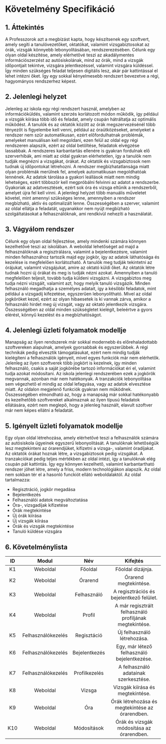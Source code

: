 # Követelmény Specifikáció
## 1. Áttekintés
A Professzorok azt a megbízást kapta, hogy készítsenek egy szoftvert, amely segíti a tanulóvezetőket, oktatókat, valamint vizsgabiztosokat az órák, vizsgák könnyebb lebonyolításában, rendszerezésében. Célunk egy olyan oldal készítése, amely elérhetővé teszi az akadálymentes információszerzést az autósiskolának, mind az órák, mind a vizsgák időpontjait tekintve, vizsgára jelentkezéssel, valamint vizsgára küldéssel. Így minden szükséges feladat teljesen digitális lesz, akár pár kattintással el lehet intézni őket. Így egy sokkal kényelmesebb rendszert bevezetve a régi, hagyományos rendszerhez képest. 

## 2. Jelenlegi helyzet 
Jelenleg az iskola egy régi rendszert használ, amelyben az információküldés, valamint szerzés korlátozott módon működik, így például a vizsgák kiírása több idő és feladat, amely csupán hátráltatja az optimális működést. A tanulók és az oktatók között az órák megszervezésénél több tényezőt is figyelembe kell venni, például az óraütközéseket, amelyeket a rendszer nem szűr automatikusan, ezért előfordulhatnak problémák, amelyeket manuálisan kell megoldani, ezen felül az oldal egy régi rendszeren alapszik, ezért az oldal betöltése, feladatok elvégzése lassabbak. A rendszeres karbantartás ellenére is gyakran fordulnak elő szerverhibák, ami miatt az oldal gyakran elérhetetlen, így a tanulók nem tudják megnézni a vizsgákat, órákat. Az oktatók és vizsgabiztosok nem tudnak új időpontokat létrehozni. A rendszer megbízhatatlansága miatt olyan problémák merülnek fel, amelyek automatikusan megoldhatóak lennének. Az adatok tárolása a gyakori leállások miatt nem mindig lehetséges, ezért többször kell megpróbálni felvinni az adatot a rendszerbe. Gyakoriak az adatvesztések, ezért sok óra és vizsga eltűnik a rendszerből, amelyet újra fel kell vinni. A jelenlegi helyzet több manuális műveletet követel, mint amennyi szükséges lenne, amennyiben a rendszer megbízható, aktív és optimalizált lenne. Összességében a szerver, valamint az oldal ellátja a feladatát, ugyanakkor nem nyújt megbízható szolgáltatásokat a felhasználóknak, ami rendkívül nehezíti a használatát.

## 3. Vágyálom rendszer 
Célunk egy olyan oldal fejlesztése, amely mindenki számára könnyen kezelhetővé teszi az iskolában. A weboldal lehetőséget ad majd a felhasználóknak a regisztrálásra, valamint a bejelentkezésre, valamint minden felhasznához tartozik majd egy jogkör, így az adatok láthatósága és kezelése is megfelelően korlátozható. A tanulók meg tudják tekintetni az órájukat, valamint vizsgájukat, amire az oktató küldi őket. Az oktatók létre tudnak hozni új órákat és meg is tudják nézni azokat. Amennyiben a tanuló megfelelően teljesít, tovább tudja küldeni vizsgázni. A vizsgabiztos meg tudja nézni vizsgáit, valamint azt, hogy melyik tanuló vizsgázik. Minden felhasználó megadhatja a személyes adatait, így a későbbi feladatok, mint például a vizsgadíj kifezetése, egyszerűen lebonyolítható. Mivel az oldal jogköröket kezel, ezért az olyan hibaesetek is ki vannak zárva, amikor a felhasználó hirdet meg új vizsgát, vagy az oktató jelentkezik vizsgára. Összességében az oldal minden szükségletet kielégít, beleértve a gyors elérést, könnyű kezelést és a megbízhatóságot.

## 4. Jelenlegi üzleti folyamatok modellje
Manapság az ilyen rendszerek már sokkal modernebb és előrehaladottabb szoftvereken alapulnak, amelyek gyorsabbak és egyszerűbbek. A régi technikák pedig elvesztik támogatásukat, ezért nem mindig tudják kielégíteni a felhasználók igényeit, mivel egyes funkciók már nem elérhetők. Jelenleg az ilyen szoftverek több jogkört is kezelnek, így minden felhasználó, csakis a saját jogkörébe tartozó információkat éri el, valamint tudja azokat módosítani. Az iskola jelenlegi rendszerében ezek a jogkörök megvannak, azonban már nem hatékonyak. A tranzakciók lebonyolítása sem végezhető el mindig az oldal lefagyása, vagy az adatok elvesztése miatt. Az oldalon megjelenő funkciók gyakran nem működnek. Összességében elmondható az, hogy a manapság már sokkal hatékonyabb és kezelhetőbb szoftvereket alkalmaznak az ilyen típusú feladatok ellátására, ezért nem meglepő, hogy a jelenleg használt, elavult szoftver már nem képes ellátni a feladatát.

## 5. Igényelt üzleti folyamatok modellje
Egy olyan oldal létrehozása, amely elérhetővé teszi a felhasználók számára az autósiskola ügyeinek egyszerű lebonyolitását. A tanulóknak lehetőségük lesz megtekinteni az órarendjüket, kifizetni a vizsga-, valamint óradíjakat. Az oktatók órákat hoznak létre, a vizsgabiztosok pedig vizsgákat. A tranzakcíókat pedig teljes mértékben az oldal intézi, így a tanulóknak elég csupán pát kattintás. Így egy könnyen kezelhető, valamint karbantartható rendszer jöhet létre, amely a friss, modern technológiákon alapszik. 
Az oldal nem sokban tér el a hasonló funckiót ellátó weboldalaktól. Az oldal tartalmazza:
 - Regisztráció, jogkör megadása
 - Bejelentkezés
 - Felhasználói adatok megváltoztatása
 - Óra-, vizsgadíjak kifizetése
 - Órák megtekintése
 - Új órák kiírása
 - Új vizsgák kíírása
 - Órák és vizsgák megtekintése
 - Tanuló küldése vizsgára

 ## 6. Követelménylista
 | ID | Modul | Név | Kifejtés|
 | :---: | :---: | :---: | :---: |
 | K1 | Weboldal | Főoldal | Főoldal dizájnja.|
 | K2 | Weboldal | Órarend | Órarend megtekintése. |
 | K3 | Weboldal | Felhasználó | A regisztrációs és bejelentkező felület. |
 | K4 | Weboldal | Profil | A már regisztrált felhasználó profiljának megtekintése. |
 | K5 | Felhasználókezelés | Regisztáció | Új felhasználó létrehozása. |
 | K6 | Felhasználókezelés | Bejelentkezés | Egy, már létező felhasználó bejelentkezése. |
 | K7 | Felhasználókezelés | Profilkezelés | A felhasználó adatainak szerkesztése. |
 | K8 | Weboldal | Vizsga | Vizsgák kiírása és megtekintése. |
 | K9 | Weboldal | Óra | Órák létrehozása és megtekintése az órarendben. |
 | K10 | Weboldal | Módosítások | Órák és vizsgák módosítása az órarendben. |
